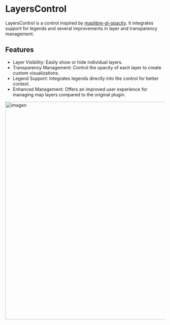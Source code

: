 # LayersControl

LayersControl is a control inspired by [maplibre-gl-opacity](https://github.com/mug-jp/maplibre-gl-opacity). It integrates support for legends and several improvements in layer and transparency management.

## Features

- Layer Visibility: Easily show or hide individual layers.
- Transparency Management: Control the opacity of each layer to create custom visualizations.
- Legend Support: Integrates legends directly into the control for better context.
- Enhanced Management: Offers an improved user experience for managing map layers compared to the original plugin.

<img width="1095" height="684" alt="imagen" src="https://github.com/user-attachments/assets/dced147d-f3b7-4c4d-b407-9a41ad50568b" />
